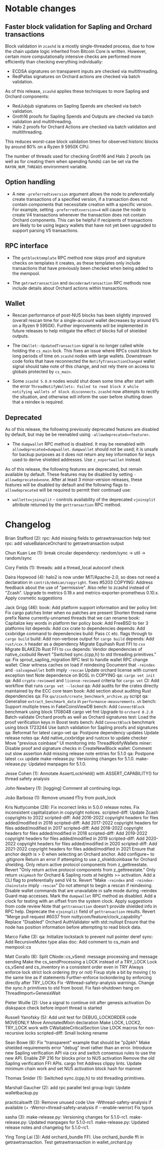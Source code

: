 Notable changes
===============

Faster block validation for Sapling and Orchard transactions
------------------------------------------------------------

Block validation in `zcashd` is a mostly single-threaded process, due to how the
chain update logic inherited from Bitcoin Core is written. However, certain more
computationally intensive checks are performed more efficiently than checking
everything individually:

- ECDSA signatures on transparent inputs are checked via multithreading.
- RedPallas signatures on Orchard actions are checked via batch validation.

As of this release, `zcashd` applies these techniques to more Sapling and
Orchard components:

- RedJubjub signatures on Sapling Spends are checked via batch validation.
- Groth16 proofs for Sapling Spends and Outputs are checked via batch validation
  and multithreading.
- Halo 2 proofs for Orchard Actions are checked via batch validation and
  multithreading.

This reduces worst-case block validation times for observed historic blocks by
around 80% on a Ryzen 9 5950X CPU.

The number of threads used for checking Groth16 and Halo 2 proofs (as well as
for creating them when spending funds) can be set via the `RAYON_NUM_THREADS`
environment variable.

Option handling
---------------

- A new `-preferredtxversion` argument allows the node to preferentially create
  transactions of a specified version, if a transaction does not contain
  components that necessitate creation with a specific version. For example,
  setting `-preferredtxversion=4` will cause the node to create V4 transactions
  whenever the transaction does not contain Orchard components. This can be
  helpful if recipients of transactions are likely to be using legacy wallets
  that have not yet been upgraded to support parsing V5 transactions.

RPC interface
-------------

- The `getblocktemplate` RPC method now skips proof and signature checks on
  templates it creates, as these templates only include transactions that have
  previously been checked when being added to the mempool.

- The `getrawtransaction` and `decoderawtransaction` RPC methods now include
  details about Orchard actions within transactions.

Wallet
------

- Rescan performance of post-NU5 blocks has been slightly improved (overall
  rescan time for a single-account wallet decreases by around 6% on a Ryzen 9
  5950X). Further improvements will be implemented in future releases to help
  mitigate the effect of blocks full of shielded outputs.

- The `CWallet::UpdatedTransaction` signal is no longer called while holding the
  `cs_main` lock. This fixes an issue where RPCs could block for long periods of
  time on `zcashd` nodes with large wallets. Downstream code forks that have
  reconnected the `NotifyTransactionChanged` wallet signal should take note of
  this change, and not rely there on access to globals protected by `cs_main`.

- Some `zcashd 5.0.0` nodes would shut down some time after start with the error
  `ThreadNotifyWallets: Failed to read block X while notifying wallets of block disconnects`.
  `zcashd` now attempts to rectify the situation, and otherwise will inform the
  user before shutting down that a reindex is required.

Deprecated
----------

As of this release, the following previously deprecated features are disabled
by default, but may be be reenabled using `-allowdeprecated=<feature>`.

  - The `dumpwallet` RPC method is disabled. It may be reenabled with
    `allowdeprecated=dumpwallet`. `dumpwallet` should not be used; it is
    unsafe for backup purposes as it does not return any key information
    for keys used to derive shielded addresses. Use `z_exportwallet` instead.

As of this release, the following features are deprecated, but remain available
by default. These features may be disabled by setting `-allowdeprecated=none`.
After at least 3 minor-version releases, these features will be disabled by
default and the following flags to `-allowdeprecated` will be required to
permit their continued use:

  - `wallettxvjoinsplit` - controls availability of the deprecated `vjoinsplit`
    attribute returned by the `gettransaction` RPC method.

Changelog
=========

Brian Stafford (2):
      rpc: Add missing fields to getrawtransaction help text
      rpc: add valueBalanceOrchard to getrawtransaction output

Chun Kuan Lee (1):
      break circular dependency: random/sync -> util -> random/sync

Cory Fields (1):
      threads: add a thread_local autoconf check

Daira Hopwood (4):
      halo2 is now under MIT/Apache-2.0, so does not need a declaration in `contrib/debian/copyright`. fixes #5203
      COPYING: Address feedback about the use of "permissive". Also refer to zcashd instead of "Zcash".
      Upgrade to metrics 0.19.x and metrics-exporter-prometheus 0.10.x.
      Apply cosmetic suggestions

Jack Grigg (46):
      book: Add platform support information and tier policy
      lint: Fix cargo patches linter when no patches are present
      Shorten thread name prefix
      Name currently-unnamed threads that we can rename
      book: Capitalize key words in platform tier policy
      book: Add FreeBSD to tier 3 platforms list
      depends: Add cxx crate to dependencies
      depends: Add cxxbridge command to dependencies
      build: Pass `CC` etc. flags through to `cargo build`
      build: Add non-verbose output for `cargo build`
      depends: Add `rust/cxx.h` header as a dependency
      Migrate Equihash Rust FFI to `cxx`
      Migrate BLAKE2b Rust FFI to `cxx`
      depends: Vendor dependencies of native_cxxbuild
      Revert "Switched sync.{cpp,h} to std threading primitives."
      qa: Fix sprout_sapling_migration RPC test to handle wallet RPC change
      wallet: Clear witness caches on load if reindexing
      Document that `-reindex` and `-salvagewallet` both imply `-rescan`
      Update orchard license with current exception text
      Note dependence on BOSL in COPYING
      qa: `cargo vet init`
      qa: Add `crypto-reviewed` and `license-reviewed` criteria for `cargo vet`
      CI: Add workflow that runs `cargo vet --locked`
      qa: Add audits for the crates directly maintained by the ECC core team
      book: Add section about auditing Rust dependencies
      qa: Fix `qa/zcash/create_benchmark_archive.py` script
      qa: Generalise `extract_benchmark_data` in `performance-measurements.sh`
      bench: Support multiple trees in FakeCoinsViewDB
      bench: Add `ConnectBlock` benchmark using block 1708048
      cargo vet fmt
      Upgrade to `orchard 0.2.0`
      Batch-validate Orchard proofs as well as Orchard signatures
      test: Load the proof verification keys in Boost tests
      bench: Add `ConnectBlock` benchmark using block 1723244
      Use batch validation for Sapling proofs and signatures
      qa: Reformat for latest cargo-vet
      qa: Postpone dependency updates
      Update release notes
      qa: Add native_cxxbridge and rustcxx to update checker
      Move "previous coinbase" UI monitoring into ThreadNotifyWallets
      miner: Disable proof and signature checks in CreateNewBlock
      wallet: Comment out slow assertion
      Add missing release note entries for 5.1.0
      qa: Postpone latest `cxx` update
      make-release.py: Versioning changes for 5.1.0.
      make-release.py: Updated manpages for 5.1.0.

Jesse Cohen (1):
      Annotate AssertLockHeld() with ASSERT_CAPABILITY() for thread safety analysis

John Newbery (1):
      [logging] Comment all continuing logs.

João Barbosa (1):
      Remove unused fTry from push_lock

Kris Nuttycombe (28):
      Fix incorrect links in 5.0.0 release notes.
      Fix inconsistent caplitalization in copyright notices.
      scripted-diff: Update Zcash copyrights to 2022
      scripted-diff: Add 2016-2022 copyright headers for files added/modified in 2016
      scripted-diff: Add 2017-2022 copyright headers for files added/modified in 2017
      scripted-diff: Add 2018-2022 copyright headers for files added/modified in 2018
      scripted-diff: Add 2019-2022 copyright headers for files added/modified in 2019
      scripted-diff: Add 2020-2022 copyright headers for files added/modified in 2020
      scripted-diff: Add 2021-2022 copyright headers for files added/modified in 2021
      Ensure that anchor depth is > 0 when selecting an Orchard anchor.
      Add configure~ to .gitignore
      Return an error if attempting to use z_shieldcoinbase for Orchard shielding.
      Only return active protocol components from z_gettreestate.
      Revert "Only return active protocol components from z_gettreestate."
      Only return `skipHash` for Orchard & Sapling roots at heights >= activation.
      Add a CLI flag to preferentially send V4 tx.
      Revert "Make `-reindex` and `-reindex-chainstate` imply `-rescan`"
      Do not attempt to begin a rescan if reindexing.
      Disable wallet commands that are unavailable in safe mode during -reindex
      Guard map accesses.
      Mark the `dumpwallet` RPC method as disabled.
      Add a clock for testing with an offset from the system clock.
      Apply suggestions from code review
      Note that `gettransaction` doesn't provide shielded info in RPC help.
      Deprecate the `vjoinsplit` field of `gettransaction` results.
      Revert "Merge pull request #6037 from nuttycom/feature/clock_capability"
      Replace "Disabled" Orchard AuthValidator with std::nullopt
      Ensure that the node has position information before attempting to read block data.

Marco Falke (3):
      qa: Initialize lockstack to prevent null pointer deref
      sync: Add RecursiveMutex type alias
      doc: Add comment to cs_main and mempool::cs

Matt Corallo (8):
      Split CNode::cs_vSend: message processing and message sending
      Make the cs_sendProcessing a LOCK instead of a TRY_LOCK
      Lock cs_vSend and cs_inventory in a consistent order even in TRY
      Always enforce lock strict lock ordering (try or not)
      Fixup style a bit by moving { to the same line as if statements
      Further-enforce lockordering by enforcing directly after TRY_LOCKs
      Fix -Wthread-safety-analysis warnings. Change the sync.h primitives to std from boost.
      Fix fast-shutdown hang on ThreadImport+GenesisWait

Pieter Wuille (2):
      Use a signal to continue init after genesis activation
      Do diskspace check before import thread is started

Russell Yanofsky (5):
      Add unit test for DEBUG_LOCKORDER code
      MOVEONLY Move AnnotatedMixin declaration
      Make LOCK, LOCK2, TRY_LOCK work with CWaitableCriticalSection
      Use LOCK macros for non-recursive locks
      scripted-diff: Small locking rename

Sean Bowe (8):
      Fix "transparent" example that should be "p2pkh"
      Make shielded requirements error "debug" level rather than an error.
      Introduce new Sapling verification API via cxx and switch consensus rules to use the new API.
      Enable ZIP 216 for blocks prior to NU5 activation
      Remove the old Sapling verification FFI APIs.
      cargo fmt
      Address clippy lints.
      Update minimum chain work and set NU5 activation block hash for mainnet

Thomas Snider (1):
      Switched sync.{cpp,h} to std threading primitives.

Marshall Gaucher (2):
      add rpc parallel test group logic
      Update walletbackup.py

practicalswift (3):
      Remove unused code
      Use -Wthread-safety-analysis if available (+ -Werror=thread-safety-analysis if --enable-werror)
      Fix typos

sasha (3):
      make-release.py: Versioning changes for 5.1.0-rc1.
      make-release.py: Updated manpages for 5.1.0-rc1.
      make-release.py: Updated release notes and changelog for 5.1.0-rc1.

Ying Tong Lai (3):
      Add orchard_bundle FFI.
      Use orchard_bundle ffi in getrawtransaction.
      Test getrawtransaction in wallet_orchard.py

